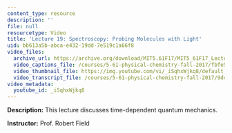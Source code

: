 ```yaml
---
content_type: resource
description: ''
file: null
resourcetype: Video
title: 'Lecture 19: Spectroscopy: Probing Molecules with Light'
uid: bb613a5b-abca-e432-19dd-7e519c1a66f8
video_files:
  archive_url: https://archive.org/download/MIT5.61F17/MIT5_61F17_Lecture_19_300k.mp4
  video_captions_file: /courses/5-61-physical-chemistry-fall-2017/fbfe5b0ccd70594fa77765dafe65afe5_iSqhxWjkq8.vtt
  video_thumbnail_file: https://img.youtube.com/vi/_iSqhxWjkq8/default.jpg
  video_transcript_file: /courses/5-61-physical-chemistry-fall-2017/9dcb20b6982cf6a68255d19bc2e3ee98_iSqhxWjkq8.pdf
video_metadata:
  youtube_id: _iSqhxWjkq8
---
```


**Description:** This lecture discusses time-dependent quantum mechanics.

**Instructor:** Prof. Robert Field